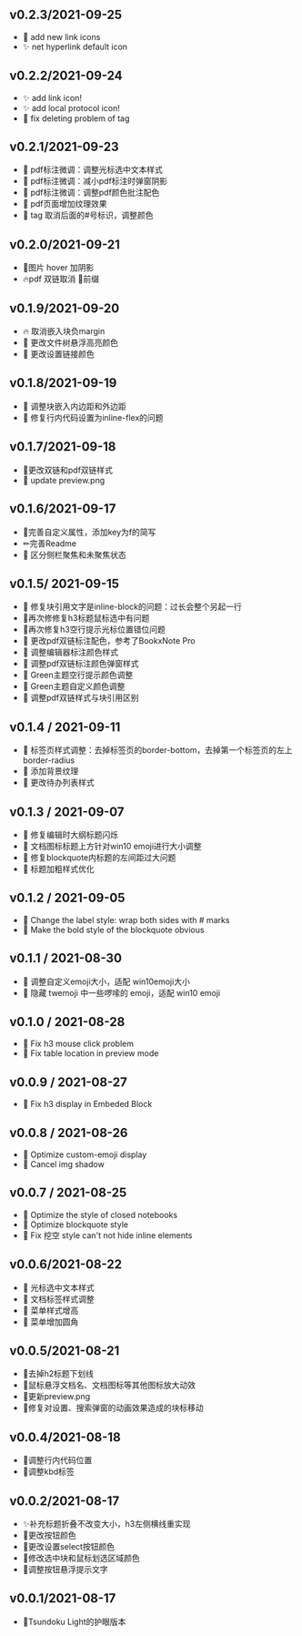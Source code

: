 ## v0.2.3/2021-09-25
* 🍱 add new link icons
* ✨ net hyperlink default icon

## v0.2.2/2021-09-24

* ✨ add link icon!
* ✨ add local protocol icon!
* 🐛 fix deleting problem of tag 

## v0.2.1/2021-09-23

* 💄 pdf标注微调：调整光标选中文本样式
* 💄 pdf标注微调：减小pdf标注时弹窗阴影
* 💄 pdf标注微调：调整pdf颜色批注配色
* 💄 pdf页面增加纹理效果
* 💄 tag 取消后面的#号标识，调整颜色

## v0.2.0/2021-09-21

* 💄图片 hover 加阴影
* 🔥pdf 双链取消 🔖前缀

## v0.1.9/2021-09-20

* 🔥 取消嵌入块负margin
* 💄 更改文件树悬浮高亮颜色
* 💄 更改设置链接颜色

## v0.1.8/2021-09-19

* 💄 调整块嵌入内边距和外边距
* 🐛 修复行内代码设置为inline-flex的问题

## v0.1.7/2021-09-18

* 💄更改双链和pdf双链样式
* 📸 update preview.png

## v0.1.6/2021-09-17

* 🎨完善自定义属性，添加key为f的简写
* ✏完善Readme
* 🐛 区分侧栏聚焦和未聚焦状态

## v0.1.5/ 2021-09-15

* 🐛 修复块引用文字是inline-block的问题：过长会整个另起一行
* 🐛再次修修复h3标题鼠标选中有问题
* 🐛再次修复h3空行提示光标位置错位问题
* 💄 更改pdf双链标注配色，参考了BookxNote Pro
* 💄 调整编辑器标注颜色样式
* 💄 调整pdf双链标注颜色弹窗样式
* 💄 Green主题空行提示颜色调整
* 💄 Green主题自定义颜色调整
* 💄 调整pdf双链样式与块引用区别

## v0.1.4 / 2021-09-11

* 💄 标签页样式调整：去掉标签页的border-bottom，去掉第一个标签页的左上border-radius
* 💄 添加背景纹理
* 💄 更改待办列表样式

## v0.1.3 / 2021-09-07
* 🐛 修复编辑时大纲标题闪烁
* 💄 文档图标标题上方针对win10 emoji进行大小调整
* 🐛 修复blockquote内标题的左间距过大问题
* 💄 标题加粗样式优化

## v0.1.2 / 2021-09-05

* 💄 Change the label style: wrap both sides with # marks
* 💄 Make the bold style of the blockquote obvious

## v0.1.1 / 2021-08-30

* 💄 调整自定义emoji大小，适配 win10emoji大小
* 💄 隐藏 twemoji 中一些啰嗦的 emoji，适配 win10 emoji

## v0.1.0 / 2021-08-28

* 🐛 Fix h3 mouse click problem
* 🐛 Fix table location in preview mode

## v0.0.9 / 2021-08-27

* 🐛 Fix h3 display in Embeded Block

## v0.0.8 / 2021-08-26

* 💄 Optimize custom-emoji display
* 💄 Cancel img shadow

## v0.0.7 / 2021-08-25

* 💄 Optimize the style of closed notebooks
* 💄 Optimize blockquote style
* 🐛 Fix 挖空 style can't not hide inline elements

## v0.0.6/2021-08-22

* 💄 光标选中文本样式
* 💄 文档标签样式调整
* 💄 菜单样式增高
* 💄 菜单增加圆角

## v0.0.5/2021-08-21

* 💄去掉h2标题下划线
* 💄鼠标悬浮文档名、文档图标等其他图标放大动效
* 📸更新preview.png
* 🐛修复对设置、搜索弹窗的动画效果造成的块标移动

## v0.0.4/2021-08-18

* 💄调整行内代码位置
* 💄调整kbd标签

## v0.0.2/2021-08-17

* ✨补充标题折叠不改变大小，h3左侧横线重实现
* 💄更改按钮颜色
* 💄更改设置select按钮颜色
* 💄修改选中块和鼠标划选区域颜色
* 💄调整按钮悬浮提示文字

## v0.0.1/2021-08-17

* 🎉Tsundoku Light的护眼版本

